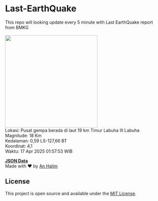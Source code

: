 # Last-EarthQuake
This repo will looking update every 5 minute with Last EarthQuake report from BMKG
<br>
<br>
<img src="undefined" width="300"/>
<br>
Lokasi: Pusat gempa berada di laut 19 km Timur Labuha  III Labuha <br>
Magnitude: 18 Km <br>
Kedalaman: 0,59 LS-127,66 BT <br>
Koordinat: 4,1 <br>
Waktu: 17 Apr 2025 01:57:53 WIB <br>

<a href="./data/data.json">**JSON Data**</a>
<br>
Made with ❤️ by <a href="https://github.com/an-halim">An Halim</a>
## License

This project is open source and available under the [MIT License](LICENSE).
